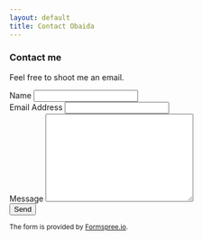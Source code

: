 ```yaml
---
layout: default
title: Contact Obaida
---
```


<div id ="contactme">


<h3> Contact me</h3>

<p class="intro">Feel free to shoot me an email. </p>

<form action="http://formspree.io/obaida007@gmail.com" method="POST">
      <label for="name">Name</label>
      <input type="text" id="name" name="name" class="full-width"><br>
      <label for="email">Email Address</label>
      <input type="email" id="email" name="_replyto" class="full-width"><br>
      <label for="message">Message</label>
      <textarea name="message" id="message" cols="30" rows="10" class="full-width"></textarea><br>
      <input type="submit" value="Send" class="button">
</form>

<p><small> The form is provided by <a href="http://formspree.io/">Formspree.io</a>.</small></p>

